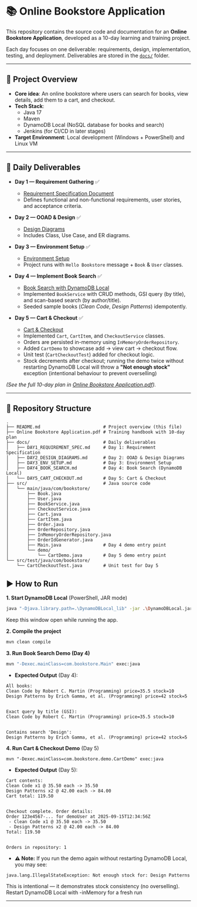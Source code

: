 # 📚 Online Bookstore Application


This repository contains the source code and documentation for an **Online Bookstore Application**, developed as a 10-day learning and training project.  


Each day focuses on one deliverable: requirements, design, implementation, testing, and deployment. Deliverables are stored in the [`docs/`](docs/) folder.


---


## 🚀 Project Overview


- **Core idea**: An online bookstore where users can search for books, view details, add them to a cart, and checkout.  
- **Tech Stack**:  
  - Java 17  
  - Maven  
  - DynamoDB Local (NoSQL database for books and search)  
  - Jenkins (for CI/CD in later stages)  
- **Target Environment**: Local development (Windows + PowerShell) and Linux VM  


---


## 📅 Daily Deliverables


- **Day 1 — Requirement Gathering** ✅  
  - [Requirement Specification Document](docs/DAY1_REQUIREMENT_SPEC.md)  
  - Defines functional and non-functional requirements, user stories, and acceptance criteria.  


- **Day 2 — OOAD & Design** ✅  
  - [Design Diagrams](docs/DAY2_DESIGN_DIAGRAMS.md)  
  - Includes Class, Use Case, and ER diagrams.  


- **Day 3 — Environment Setup** ✅  
  - [Environment Setup](docs/DAY3_ENV_SETUP.md)  
  - Project runs with `Hello Bookstore` message + `Book` & `User` classes.  


- **Day 4 — Implement Book Search** ✅  
  - [Book Search with DynamoDB Local](docs/DAY4_BOOK_SEARCH.md)  
  - Implemented `BookService` with CRUD methods, GSI query (by title), and scan-based search (by author/title).  
  - Seeded sample books (*Clean Code*, *Design Patterns*) idempotently.  


- **Day 5 — Cart & Checkout** ✅  
  - [Cart & Checkout](docs/DAY5_CART_CHECKOUT.md)  
  - Implemented `Cart`, `CartItem`, and `CheckoutService` classes.  
  - Orders are persisted in-memory using `InMemoryOrderRepository`.  
  - Added `CartDemo` to showcase add → view cart → checkout flow.  
  - Unit test (`CartCheckoutTest`) added for checkout logic.
  - Stock decrements after checkout; running the demo twice without restarting DynamoDB Local will throw a **"Not enough stock"** exception (intentional behaviour to prevent overselling)


*(See the full 10-day plan in [Online Bookstore Application.pdf](Online%20Bookstore%20Application.pdf)).*


---


## 📂 Repository Structure


```text
.
├── README.md                        # Project overview (this file)
├── Online Bookstore Application.pdf # Training handbook with 10-day plan
├── docs/                            # Daily deliverables
│   ├── DAY1_REQUIREMENT_SPEC.md     # Day 1: Requirement Specification
│   ├── DAY2_DESIGN_DIAGRAMS.md      # Day 2: OOAD & Design Diagrams
│   ├── DAY3_ENV_SETUP.md            # Day 3: Environment Setup
│   ├── DAY4_BOOK_SEARCH.md          # Day 4: Book Search (DynamoDB Local)
│   └── DAY5_CART_CHECKOUT.md        # Day 5: Cart & Checkout
├── src/                             # Java source code
│   └── main/java/com/bookstore/    
│       ├── Book.java
│       ├── User.java
│       ├── BookService.java
│       ├── CheckoutService.java
│       ├── Cart.java
│       ├── CartItem.java
│       ├── Order.java
│       ├── OrderRepository.java
│       ├── InMemoryOrderRepository.java
│       ├── OrderIdGenerator.java
│       ├── Main.java                # Day 4 demo entry point
│       └── demo/
│           └── CartDemo.java        # Day 5 demo entry point
└── src/test/java/com/bookstore/
    └── CartCheckoutTest.java        # Unit test for Day 5
```


## ▶️ How to Run
**1. Start DynamoDB Local** (PowerShell, JAR mode)
```bash
java "-Djava.library.path=.\DynamoDBLocal_lib" -jar .\DynamoDBLocal.jar -sharedDb -port 8000
```
Keep this window open while running the app.


**2. Compile the project**
```bash
mvn clean compile
```


**3. Run Book Search Demo (Day 4)**
```bash
mvn "-Dexec.mainClass=com.bookstore.Main" exec:java
```
- **Expected Output** (Day 4):
```text
All books:
Clean Code by Robert C. Martin (Programming) price=35.5 stock=10
Design Patterns by Erich Gamma, et al. (Programming) price=42 stock=5


Exact query by title (GSI):
Clean Code by Robert C. Martin (Programming) price=35.5 stock=10


Contains search 'Design':
Design Patterns by Erich Gamma, et al. (Programming) price=42 stock=5
```


**4. Run Cart & Checkout Demo** (Day 5)
```text
mvn "-Dexec.mainClass=com.bookstore.demo.CartDemo" exec:java
```
- **Expected Output** (Day 5):
```text
Cart contents:
Clean Code x1 @ 35.50 each -> 35.50
Design Patterns x2 @ 42.00 each -> 84.00
Cart total: 119.50


Checkout complete. Order details:
Order 123e4567-... for demoUser at 2025-09-15T12:34:56Z
 - Clean Code x1 @ 35.50 each -> 35.50
 - Design Patterns x2 @ 42.00 each -> 84.00
Total: 119.50


Orders in repository: 1
```
- **⚠️ Note:** If you run the demo again without restarting DynamoDB Local, you may see:
```text
java.lang.IllegalStateException: Not enough stock for: Design Patterns
```
This is intentional — it demonstrates stock consistency (no overselling). Restart DynamoDB Local with -inMemory for a fresh run  

---

